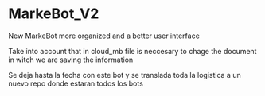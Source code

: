 # MarkeBot_V2
New MarkeBot more organized and a better user interface

Take into account that in cloud_mb file is neccesary to chage the document in witch we are saving the information

Se deja hasta la fecha con este bot y se translada toda la logistica a un nuevo repo donde estaran todos los bots

